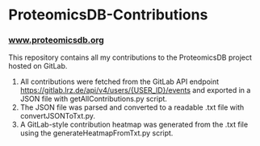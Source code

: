 # ProteomicsDB-Contributions

### www.proteomicsdb.org

This repository contains all my contributions to the ProteomicsDB project hosted on GitLab.

1. All contributions were fetched from the GitLab API endpoint https://gitlab.lrz.de/api/v4/users/{USER_ID}/events and exported in a JSON file with getAllContributions.py script.
2. The JSON file was parsed and converted to a readable .txt file with convertJSONToTxt.py.
3. A GitLab-style contribution heatmap was generated from the .txt file using the generateHeatmapFromTxt.py script.
